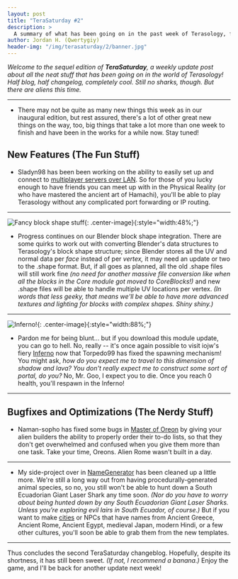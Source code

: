 ```yaml
---
layout: post
title: "TeraSaturday #2"
description: >
  A summary of what has been going on in the past week of Terasology, from January 25 through 31, 2020.
author: Jordan H. (Qwertygiy)
header-img: "/img/terasaturday/2/banner.jpg"
---
```


_Welcome to the sequel edition of **TeraSaturday**, a weekly update post about all the neat stuff that has been going on in
 the world of Terasology! Half blog, half changelog, completely cool. Still no sharks, though. But there are aliens this time._

---

* There may not be quite as many new things this week as in our inaugural edition, but rest assured, there's a lot of 
other great new things on the way, too, big things that take a lot more than one week to finish and have been in the works
for a while now. Stay tuned!

## New Features (The Fun Stuff)

* Sladyn98 has been been working on the ability to easily set up and connect to [multiplayer servers over LAN]. So for
those of you lucky enough to have friends you can meet up with in the Physical Reality (or who have mastered the ancient
art of Hamachi), you'll be able to play Terasology without any complicated port forwarding or IP routing.

---

![Fancy block shape stuff](https://cdn.discordapp.com/attachments/270264625419911192/672118776258363392/unknown.png){: .center-image}{:style="width:48%;"}

* Progress continues on our Blender block shape integration. There are some quirks to work out with converting Blender's
data structures to Terasology's block shape structure; since Blender stores all the UV and normal data per *face* instead
of per *vertex,* it may need an update or two to the .shape format. But, if all goes as planned, all the old .shape files 
will still work fine _(no need for another massive file conversion like when all the blocks in the Core module got moved 
to CoreBlocks!)_ and new .shape files will be able to handle multiple UV locations per vertex. _(In words that less geeky,
that means we'll be able to have more advanced textures and lighting for blocks with complex shapes. Shiny shiny.)_

---

![Inferno!](https://cdn.discordapp.com/attachments/270264625419911192/666236136057733150/unknown.png){: .center-image}{:style="width:88%;"}

* Pardon me for being blunt... but if you download this module update, you can go to hell. No, really -- it's once again
possible to visit iojw's fiery [Inferno] now that Torpedo99 has fixed the spawning mechanism! You might ask, _how do you
expect me to travel to this dimension of shadow and lava? You don't really expect me to construct some sort of portal, 
do you?_ No, Mr. Goo, I expect you to die. Once you reach 0 health, you'll respawn in the Inferno!

---

## Bugfixes and Optimizations (The Nerdy Stuff)

* Naman-sopho has fixed some bugs in [Master of Oreon] by giving your alien builders the ability to properly order their
to-do lists, so that they don't get overwhelmed and confused when you give them more than one task. Take your time, 
Oreons. Alien Rome wasn't built in a day.

---

* My side-project over in [NameGenerator] has been cleaned up a little more. We're still a long way out from having
procedurally-generated animal species, so no, you still won't be able to hunt down a South Ecuadorian Giant Laser Shark 
any time soon. _(Nor do you have to worry about being hunted down by any South Ecuadorian Giant Laser Sharks. Unless you're
exploring evil lairs in South Ecuador, of course.)_ But if you want to make [cities] or NPCs that have names from Ancient 
Greece, Ancient Rome, Ancient Egypt, medieval Japan, modern Hindi, or a few other cultures, you'll soon be able to grab 
them from the new templates.

---

Thus concludes the second TeraSaturday changeblog. Hopefully, despite its shortness, it has still been sweet. _(If not, 
I recommend a banana.)_ Enjoy the game, and I'll be back for another update next week!

<!-- References -->
[Cities]: https://github.com/Terasology/DynamicCities
[Inferno]: https://github.com/Terasology/Inferno/pull/8
[Master of Oreon]: https://github.com/Terasology/MasterOfOreon/pull/61
[Multiplayer servers over LAN]: https://github.com/MovingBlocks/Terasology/pull/3828
[NameGenerator]: https://github.com/Terasology/NameGenerator/pull/22